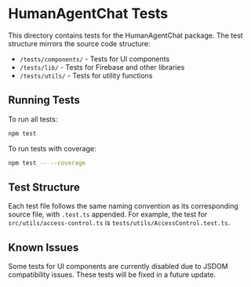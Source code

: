 # HumanAgentChat Tests

This directory contains tests for the HumanAgentChat package. The test structure mirrors the source code structure:

- `/tests/components/` - Tests for UI components
- `/tests/lib/` - Tests for Firebase and other libraries
- `/tests/utils/` - Tests for utility functions

## Running Tests

To run all tests:

```bash
npm test
```

To run tests with coverage:

```bash
npm test -- --coverage
```

## Test Structure

Each test file follows the same naming convention as its corresponding source file, with `.test.ts` appended. For example, the test for `src/utils/access-control.ts` is `tests/utils/AccessControl.test.ts`.

## Known Issues

Some tests for UI components are currently disabled due to JSDOM compatibility issues. These tests will be fixed in a future update.